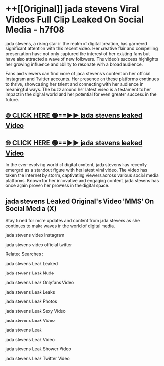 # ++[[Original]] jada stevens Viral Videos Full Clip Leaked On Social Media - h7f08<br>

jada stevens, a rising star in the realm of digital creation, has garnered significant attention with this recent video. Her creative flair and compelling presentation have not only captured the interest of her existing fans but have also attracted a wave of new followers. The video’s success highlights her growing influence and ability to resonate with a broad audience.

Fans and viewers can find more of jada stevens's content on her official Instagram and Twitter accounts. Her presence on these platforms continues to thrive, showcasing her talent and connecting with her audience in meaningful ways. The buzz around her latest video is a testament to her impact in the digital world and her potential for even greater success in the future.


## [🌐 CLICK HERE 🟢==►► jada stevens leaked Video ](https://onlyclips.site?title=jada_stevens&ref=git)

## [🌐 CLICK HERE 🟢==►► jada stevens leaked Video ](https://onlyclips.site?title=jada_stevens&ref=git)


In the ever-evolving world of digital content, jada stevens has recently emerged as a standout figure with her latest viral video. The video has taken the internet by storm, captivating viewers across various social media platforms. Known for her innovative and engaging content, jada stevens has once again proven her prowess in the digital space.



## jada stevens L𝚎aked Original's Video 'MMS' On Social Media (X)


Stay tuned for more updates and content from jada stevens as she continues to make waves in the world of digital media.

jada stevens video Instagram

jada stevens video official twitter


Related Searches :

jada stevens Leak Leaked

jada stevens Leak Nude

jada stevens Leak Onlyfans Video

jada stevens Leak Leaks

jada stevens Leak Photos

jada stevens Leak Sexy Video

jada stevens Leak Video

jada stevens Leak

jada stevens Leak Video

jada stevens Leak Shower Video

jada stevens Leak Twitter Video

